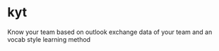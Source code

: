 # kyt
Know your team based on outlook exchange data of your team and an vocab style learning method 
